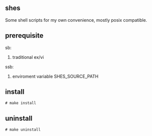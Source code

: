 ## shes
Some shell scripts for my own convenience, mostly posix compatible.
## prerequisite
sb: 
1. traditional ex/vi 

ssb: 
1. enviroment variable SHES_SOURCE_PATH
## install
```
# make install
```
## uninstall 
```
# make uninstall
```

